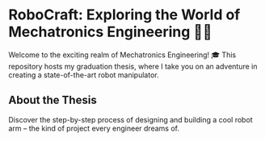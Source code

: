 # RoboCraft: Exploring the World of Mechatronics Engineering 🤖🔧

Welcome to the exciting realm of Mechatronics Engineering! 🎓 This repository hosts my graduation thesis, where I take you on an adventure in creating a state-of-the-art robot manipulator.

## About the Thesis
Discover the step-by-step process of designing and building a cool robot arm – the kind of project every engineer dreams of.

